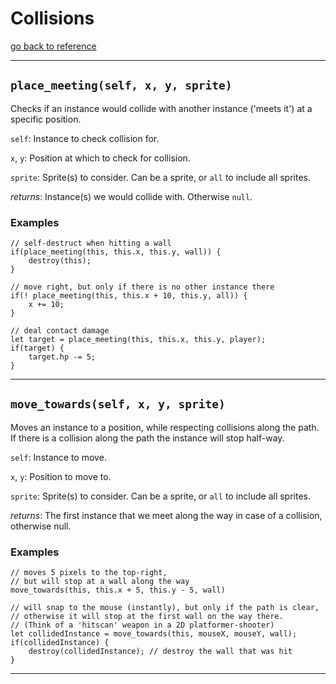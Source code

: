 
# Collisions

[go back to reference](reference)

---

## `place_meeting(self, x, y, sprite)`

Checks if an instance would collide with another instance ('meets it') at a specific position.

`self`:
Instance to check collision for.

`x`, `y`:
Position at which to check for collision.

`sprite`:
Sprite(s) to consider. Can be a sprite, or `all` to include all sprites. 

*returns*: Instance(s) we would collide with. Otherwise `null`.

### Examples

```
// self-destruct when hitting a wall
if(place_meeting(this, this.x, this.y, wall)) {
    destroy(this);
}

// move right, but only if there is no other instance there
if(! place_meeting(this, this.x + 10, this.y, all)) {
    x += 10;
}

// deal contact damage
let target = place_meeting(this, this.x, this.y, player);
if(target) {
    target.hp -= 5;
}

```

---

## `move_towards(self, x, y, sprite)`

Moves an instance to a position, while respecting collisions along the path. If there is a collision along the path the instance 
will stop half-way.

`self`:
Instance to move.

`x`, `y`:
Position to move to.

`sprite`:
Sprite(s) to consider. Can be a sprite, or `all` to include all sprites.

*returns*: The first instance that we meet along the way in case of a collision, otherwise null.

### Examples

```
// moves 5 pixels to the top-right, 
// but will stop at a wall along the way
move_towards(this, this.x + 5, this.y - 5, wall)

// will snap to the mouse (instantly), but only if the path is clear, 
// otherwise it will stop at the first wall on the way there.
// (Think of a 'hitscan' weapon in a 2D platformer-shooter)
let collidedInstance = move_towards(this, mouseX, mouseY, wall);
if(collidedInstance) {
    destroy(collidedInstance); // destroy the wall that was hit
}
```

---